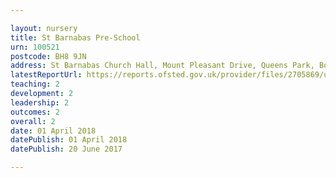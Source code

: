 ```yaml
---

layout: nursery
title: St Barnabas Pre-School
urn: 100521
postcode: BH8 9JN
address: St Barnabas Church Hall, Mount Pleasant Drive, Queens Park, Bournemouth, Dorset, BH8 9JN
latestReportUrl: https://reports.ofsted.gov.uk/provider/files/2705869/urn/100521.pdf
teaching: 2
development: 2
leadership: 2
outcomes: 2
overall: 2
date: 01 April 2018 
datePublish: 01 April 2018 
datePublish: 20 June 2017

---
```


